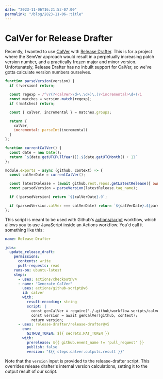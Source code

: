 ```yaml
---
date: "2023-11-06T16:21:53-07:00"
permalink: "/blog/2023-11-06-:title"
---
```


# CalVer for Release Drafter

Recently, I wanted to use [CalVer](https://calver.org/) with [Release Drafter](https://github.com/release-drafter/release-drafter). This is for a project where the SemVer approach would result in a perpetually increasing patch version number, and a practically frozen major and minor version. Unfortunately, Release Drafter has no inbuilt support for CalVer, so we've gotta calculate version numbers ourselves.


```js
function parseVersion(version) {
  if (!version) return;

  const regexp = /^v?(?<calVer>\d+\.\d+)\.(?<incremental>\d+)/i
  const matches = version.match(regexp);
  if (!matches) return;

  const { calVer, incremental } = matches.groups;

  return {
    calVer,
    incremental: parseInt(incremental)
  }
};

function currentCalVer() {
  const date = new Date();
  return `${date.getUTCFullYear()}.${date.getUTCMonth() + 1}`
};

module.exports = async (github, context) => {
  const calVerDate = currentCalVer();

  const latestRelease = (await github.rest.repos.getLatestRelease({ owner: context.repo.owner, repo: context.repo.repo })).data;
  const parsedVersion = parseVersion(latestRelease.tag_name);

  if (!parsedVersion) return `${calVerDate}.0`;

  if (parsedVersion.calVer === calVerDate) return `${calVerDate}.${parsedVersion.incremental + 1}`;
};
```

This script is meant to be used with Github's [actions/script](https://github.com/actions/github-script) workflow, which allows you to use JavaScript inside an Actions workflow. You'd call it something like this:

```yaml
name: Release Drafter

jobs:
  update_release_draft:
    permissions:
      contents: write
      pull-requests: read
    runs-on: ubuntu-latest
    steps:
      - uses: actions/checkout@v4
      - name: "Generate CalVer"
        uses: actions/github-script@v6
        id: calver
        with:
          result-encoding: string
          script: |
            const genCalVer = require('./.github/workflow-scripts/calver.js');
            const version = await genCalVer(github, context);
            return version;
      - uses: release-drafter/release-drafter@v5
        env:
          GITHUB_TOKEN: ${{ secrets.PAT_TOKEN }}
        with:
          prerelease: ${{ github.event_name != 'pull_request' }}
          publish: false
          version: "${{ steps.calver.outputs.result }}"
```

Note that the `version` input is provided to the release-drafter script. This overrides release drafter's internal version calculations, setting it to the output result of our script.
